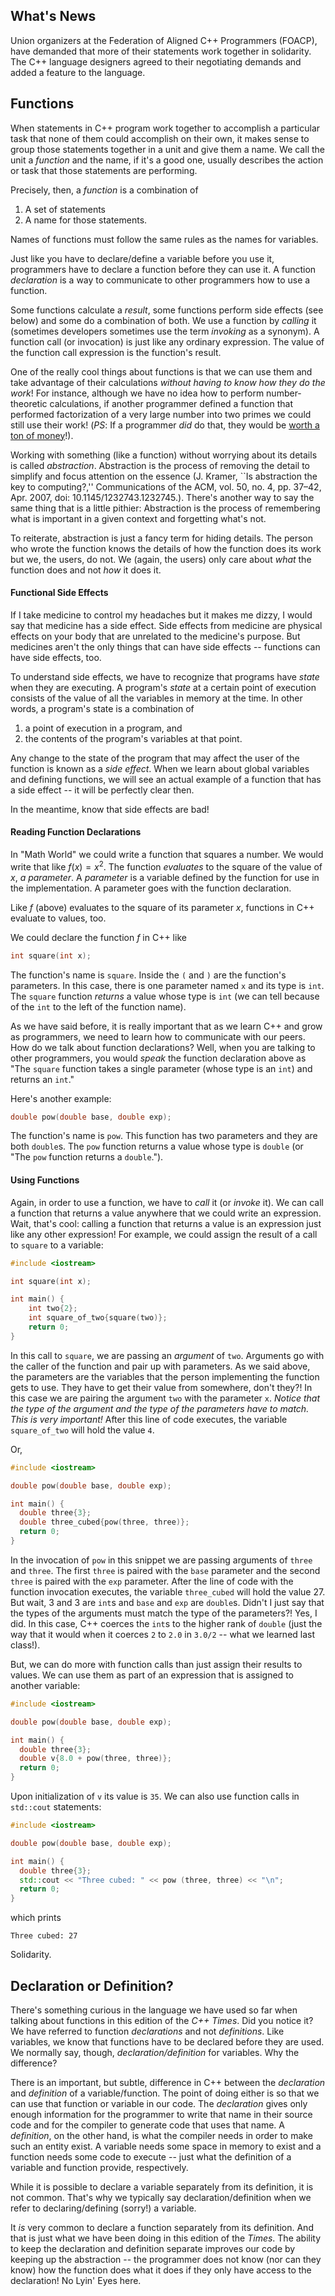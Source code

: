 ## What's News

Union organizers at the Federation of Aligned C++ Programmers (FOACP), have demanded that more of their statements work together in solidarity. The C++ language designers agreed to their negotiating demands and added a feature to the language.

## Functions

When statements in C++ program work together to accomplish a particular task that none of them could accomplish on their own, it makes sense to group those statements together in a unit and give them a name. We call the unit a _function_ and the name, if it's a good one, usually describes the action or task that those statements are performing.

Precisely, then, a _function_ is a combination of

1.  A set of statements
2.  A name for those statements.

Names of functions must follow the same rules as the names for variables.

Just like you have to declare/define a variable before you use it, programmers have to declare a function before they can use it. A function _declaration_ is a way to communicate to other programmers how to use a function.

Some functions calculate a _result_, some functions perform side effects (see below) and some do a combination of both. We use a function by _calling_ it (sometimes developers sometimes use the term _invoking_ as a synonym). A function call (or invocation) is just like any ordinary expression. The value of the function call expression is the function's result.

One of the really cool things about functions is that we can use them and take advantage of their calculations _without having to know how they do the work_! For instance, although we have no idea how to perform number-theoretic calculations, if another programmer defined a function that performed factorization of a very large number into two primes we could still use their work! (*PS*: If a programmer _did_ do that, they would be [worth a ton of money](https://en.wikipedia.org/wiki/RSA_(cryptosystem)#Integer_factorization_and_the_RSA_problem)!).

Working with something (like a function) without worrying about its details is called _abstraction_. Abstraction is the process of removing the detail to simplify and focus attention on the essence (J. Kramer, ``Is abstraction the key to computing?,'' Communications of the ACM, vol. 50, no. 4, pp. 37–42, Apr. 2007, doi: 10.1145/1232743.1232745.). There's another way to say the same thing that is a little pithier: Abstraction is the process of remembering what is important in a given context and forgetting what's not.

To reiterate, abstraction is just a fancy term for hiding details. The person who wrote the function knows the details of how the function does its work but we, the users, do not. We (again, the users) only care about _what_ the function does and not _how_ it does it.

#### Functional Side Effects

If I take medicine to control my headaches but it makes me dizzy, I would say that medicine has a side effect. Side effects from medicine are physical effects on your body that are unrelated to the medicine's purpose. But medicines aren't the only things that can have side effects -- functions can have side effects, too.

To understand side effects, we have to recognize that programs have _state_ when they are executing. A program's _state_ at a certain point of execution consists of the value of all the variables in memory at the time. In other words, a program's state is a combination of
1. a point of execution in a program, and
2. the contents of the program's variables at that point.

Any change to the state of the program that may affect the user of the function is known as a _side effect_. When we learn about global variables and defining functions, we will see an actual example of a function that has a side effect -- it will be perfectly clear then.

In the meantime, know that side effects are bad!

#### Reading Function Declarations

In "Math World" we could write a function that squares a number. We would write that like $f(x) = x^2$. The function _evaluates_ to the square of the value of $x$, _a parameter_. A _parameter_ is a variable defined by the function for use in the implementation. A parameter goes with the function declaration.

Like $f$ (above) evaluates to the square of its parameter $x$, functions in C++ evaluate to values, too.

We could declare the function $f$ in C++ like

```C++
int square(int x);
```

The function's name is `square`. Inside the `(` and `)` are the function's parameters. In this case, there is one parameter named `x` and its type is `int`. The `square` function _returns_ a value whose type is `int` (we can tell because of the `int` to the left of the function name). 

As we have said before, it is really important that as we learn C++ and grow as programmers, we need to learn how to communicate with our peers. How do we talk about function declarations? Well, when you are talking to other programmers, you would _speak_ the function declaration above as "The `square` function takes a single parameter (whose type is an `int`) and returns an `int`."

Here's another example:

```C++
double pow(double base, double exp);
```

The function's name is `pow`. This function has two parameters and they are both `double`s. The `pow` function returns a value whose type is `double` (or "The `pow` function returns a `double`.").

#### Using Functions

Again, in order to use a function, we have to _call_ it (or _invoke_ it). We can call a function that returns a value anywhere that we could write an expression. Wait, that's cool: calling a function that returns a value is an expression just like any other expression! For example, we could assign the result of a call to `square` to a variable:


```C++
#include <iostream>

int square(int x);

int main() {
    int two{2};
    int square_of_two{square(two)};
    return 0;
}
```

In this call to `square`, we are passing an _argument_ of `two`. Arguments go with the caller of the function and pair up with parameters. As we said above, the parameters are the variables that the person implementing the function gets to use. They have to get their value from somewhere, don't they?! In this case we are pairing the argument `two` with the parameter `x`. _Notice that the type of the argument and the type of the parameters have to match. This is very important!_ After this line of code executes, the variable `square_of_two` will hold the value `4`.

Or,

```C++
#include <iostream>

double pow(double base, double exp);

int main() {
  double three{3};
  double three_cubed{pow(three, three)};
  return 0;
}
```
In the invocation of `pow` in this snippet we are passing arguments of `three` and `three`. The first `three` is paired with the `base` parameter and the second `three` is paired with the `exp` parameter. After the line of code with the function invocation executes, the variable `three_cubed` will hold the value 27. But wait, 3 and 3 are `int`s and `base` and `exp` are `double`s. Didn't I just say that the types of the arguments must match the type of the parameters?! Yes, I did. In this case, C++ coerces the `int`s to the higher rank of `double` (just the way that it would when it coerces `2` to `2.0` in `3.0/2` -- what we learned last class!).

But, we can do more with function calls than just assign their results to values. We can use them as part of an expression that is assigned to another variable:

```C++
#include <iostream>

double pow(double base, double exp);

int main() {
  double three{3};
  double v{8.0 + pow(three, three)};
  return 0;
}
```

Upon initialization of `v` its value is `35`. We can also use function calls in `std::cout` statements:

```C++
#include <iostream>

double pow(double base, double exp);

int main() {
  double three{3};
  std::cout << "Three cubed: " << pow (three, three) << "\n";
  return 0;
}
```

which prints

```
Three cubed: 27
```

Solidarity.

## Declaration or Definition?

There's something curious in the language we have used so far when talking about functions in this edition of the _C++ Times_. Did you notice it? We have referred to function _declarations_ and not _definitions_. Like variables, we know that functions have to be declared before they are used. We normally say, though, _declaration/definition_ for variables. Why the difference?

There is an important, but subtle, difference in C++ between the _declaration_ and _definition_ of a variable/function. The point of doing either is so that we can use that function or variable in our code. The _declaration_ gives only enough information for the programmer to write that name in their source code and for the compiler to generate code that uses that name. A _definition_, on the other hand, is what the compiler needs in order to make such an entity exist. A variable needs some space in memory to exist and a function needs some code to execute -- just what the definition of a variable and function provide, respectively.

While it is possible to declare a variable separately from its definition, it is not common. That's why we typically say declaration/definition when we refer to declaring/defining (sorry!) a variable.

It *is* very common to declare a function separately from its definition. And that is just what we have been doing in this edition of the _Times_. The ability to keep the declaration and definition separate improves our code by keeping up the abstraction -- the programmer does not know (nor can they know) how the function does what it does if they only have access to the declaration! No Lyin' Eyes here.